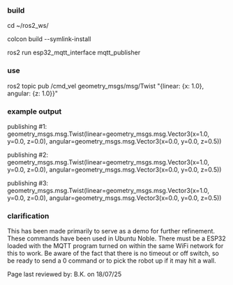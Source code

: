 ### build
cd ~/ros2_ws/

colcon build --symlink-install

ros2 run esp32_mqtt_interface mqtt_publisher

### use
ros2 topic pub /cmd_vel geometry_msgs/msg/Twist "{linear: {x: 1.0}, angular: {z: 1.0}}"

### example output
publishing #1: geometry_msgs.msg.Twist(linear=geometry_msgs.msg.Vector3(x=1.0, y=0.0, z=0.0), angular=geometry_msgs.msg.Vector3(x=0.0, y=0.0, z=0.5))

publishing #2: geometry_msgs.msg.Twist(linear=geometry_msgs.msg.Vector3(x=1.0, y=0.0, z=0.0), angular=geometry_msgs.msg.Vector3(x=0.0, y=0.0, z=0.5))

publishing #3: geometry_msgs.msg.Twist(linear=geometry_msgs.msg.Vector3(x=1.0, y=0.0, z=0.0), angular=geometry_msgs.msg.Vector3(x=0.0, y=0.0, z=0.5))

### clarification

This has been made primarily to serve as a demo for further refinement. These commands have been used in Ubuntu Noble. There must be a ESP32 loaded with the MQTT program turned on within the same WiFi network for this to work. Be aware of the fact that there is no timeout or off switch, so be ready to send a 0 command or to pick the robot up if it may hit a wall.

Page last reviewed by: B.K. on 18/07/25
